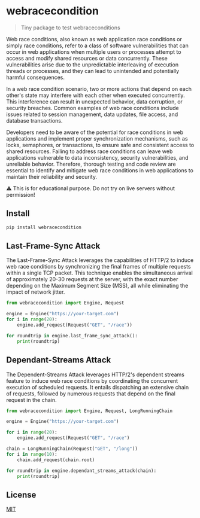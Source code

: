 # webracecondition
> Tiny package to test webraceconditions

Web race conditions, also known as web application race conditions or simply race conditions, refer to a class of software vulnerabilities that can occur in web applications when multiple users or processes attempt to access and modify shared resources or data concurrently. These vulnerabilities arise due to the unpredictable interleaving of execution threads or processes, and they can lead to unintended and potentially harmful consequences.

In a web race condition scenario, two or more actions that depend on each other's state may interfere with each other when executed concurrently. This interference can result in unexpected behavior, data corruption, or security breaches. Common examples of web race conditions include issues related to session management, data updates, file access, and database transactions.

Developers need to be aware of the potential for race conditions in web applications and implement proper synchronization mechanisms, such as locks, semaphores, or transactions, to ensure safe and consistent access to shared resources. Failing to address race conditions can leave web applications vulnerable to data inconsistency, security vulnerabilities, and unreliable behavior. Therefore, thorough testing and code review are essential to identify and mitigate web race conditions in web applications to maintain their reliability and security.

:warning: This is for educational purpose. Do not try on live servers without permission!

## Install
```bash
pip install webracecondition
```

## Last-Frame-Sync Attack
The Last-Frame-Sync Attack leverages the capabilities of HTTP/2 to induce web race conditions by synchronizing the final frames of multiple requests within a single TCP packet. This technique enables the simultaneous arrival of approximately 20-30 requests at the server, with the exact number depending on the Maximum Segment Size (MSS), all while eliminating the impact of network jitter.
 
```python
from webracecondition import Engine, Request

engine = Engine("https://your-target.com")
for i in range(20):
    engine.add_request(Request("GET", "/race"))

for roundtrip in engine.last_frame_sync_attack():
    print(roundtrip)
```

## Dependant-Streams Attack
The Dependent-Streams Attack leverages HTTP/2's dependent streams feature to induce web race conditions by coordinating the concurrent execution of scheduled requests. It entails dispatching an extensive chain of requests, followed by numerous requests that depend on the final request in the chain.

```python
from webracecondition import Engine, Request, LongRunningChain

engine = Engine("https://your-target.com")

for i in range(20):
    engine.add_request(Request("GET", "/race")

chain = LongRunningChain(Request("GET", "/long"))
for i in range(10):
    chain.add_request(chain.root)

for roundtrip in engine.dependant_streams_attack(chain):
    print(roundtrip)
```

## License
[MIT](LICENSE)